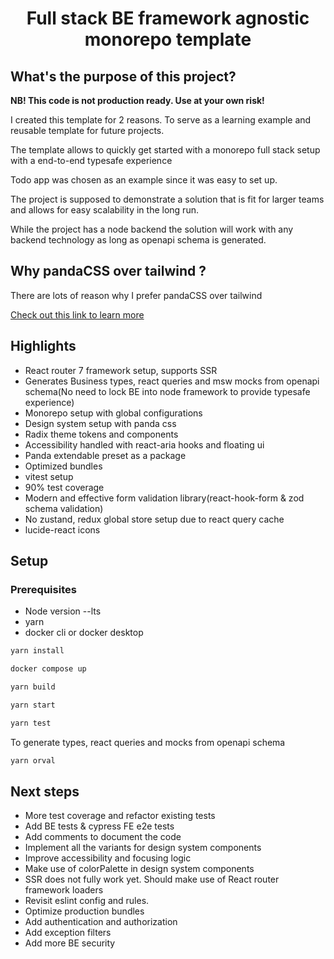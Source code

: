<h1 align="center">
	Full stack BE framework agnostic monorepo template
</h1>

## What's the purpose of this project?

<strong>NB! This code is not production ready. Use at your own risk!</strong>

I created this template for 2 reasons. To serve as a learning example and reusable template for future projects.

The template allows to quickly get started with a monorepo full stack setup with a end-to-end typesafe experience

Todo app was chosen as an example since it was easy to set up.

The project is supposed to demonstrate a solution that is fit for larger teams and allows for easy scalability in the long run.

While the project has a node backend the solution will work with any backend technology as long as openapi schema is generated.


## Why pandaCSS over tailwind ?

There are lots of reason why I prefer pandaCSS over tailwind

[Check out this link to learn more](https://www.perplexity.ai/search/create-a-detailed-summary-why-bWymfvygQ2K60ODCV6j3_Q)

## Highlights

- React router 7 framework setup, supports SSR
- Generates Business types, react queries and msw mocks from openapi schema(No need to lock BE into node framework to provide typesafe experience)
- Monorepo setup with global configurations
- Design system setup with panda css
- Radix theme tokens and components
- Accessibility handled with react-aria hooks and floating ui
- Panda extendable preset as a package
- Optimized bundles
- vitest setup
- 90% test coverage
- Modern and effective form validation library(react-hook-form & zod schema validation)
- No zustand, redux global store setup due to react query cache
- lucide-react icons

## Setup

### Prerequisites

- Node version --lts
- yarn
- docker cli or docker desktop

```bash
yarn install
```
```bash
docker compose up
```
```bash
yarn build
```
```bash
yarn start
```
```bash
yarn test
```

To generate types, react queries and mocks from openapi schema
```bash
yarn orval
```

## Next steps

- More test coverage and refactor existing tests
- Add BE tests & cypress FE e2e tests
- Add comments to document the code
- Implement all the variants for design system components
- Improve accessibility and focusing logic
- Make use of colorPalette in design system components
- SSR does not fully work yet. Should make use of React router framework loaders
- Revisit eslint config and rules.
- Optimize production bundles
- Add authentication and authorization
- Add exception filters
- Add more BE security
